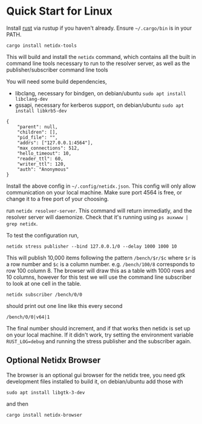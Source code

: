# Quick Start for Linux

Install [rust](https://www.rust-lang.org/tools/install) via rustup if
you haven't already. Ensure `~/.cargo/bin` is in your PATH.

`cargo install netidx-tools`

This will build and install the `netidx` command, which contains all
the built in command line tools necessary to run to the resolver
server, as well as the publisher/subscriber command line tools

You will need some build dependencies,

- libclang, necessary for bindgen, on debian/ubuntu `sudo apt install libclang-dev`
- gssapi, necessary for kerberos support, on debian/ubuntu `sudo apt install libkrb5-dev`

```
{
    "parent": null,
    "children": [],
    "pid_file": "",
    "addrs": ["127.0.0.1:4564"],
    "max_connections": 512,
    "hello_timeout": 10,
    "reader_ttl": 60,
    "writer_ttl": 120,
    "auth": "Anonymous"
}
```

Install the above config in `~/.config/netidx.json`. This config will
only allow communication on your local machine. Make sure port 4564 is
free, or change it to a free port of your choosing.

run `netidx resolver-server`. This command will return immediatly, and
the resolver server will daemonize. Check that it's running using `ps
auxwww | grep netidx`.

To test the configuration run,

`netidx stress publisher --bind 127.0.0.1/0 --delay 1000 1000 10`

This will publish 10,000 items following the pattern `/bench/$r/$c`
where `$r` is a row number and `$c` is a column
number. e.g. `/bench/100/8` corresponds to row 100 column 8. The
browser will draw this as a table with 1000 rows and 10 columns,
however for this test we will use the command line subscriber to look
at one cell in the table.

`netidx subscriber /bench/0/0`

should print out one line like this every second

`/bench/0/0|v64|1`

The final number should increment, and if that works then netidx is
set up on your local machine. If it didn't work, try setting the
environment variable `RUST_LOG=debug` and running the stress publisher
and the subscriber again.

## Optional Netidx Browser

The browser is an optional gui browser for the netidx tree, you need
  gtk development files installed to build it, on debian/ubuntu add those with 

`sudo apt install libgtk-3-dev`

and then

`cargo install netidx-browser`
